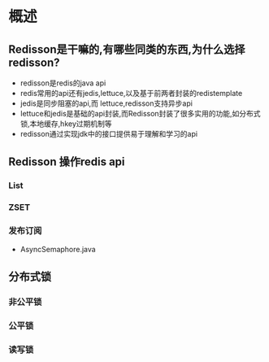 # 概述

## Redisson是干嘛的,有哪些同类的东西,为什么选择redisson?

* redisson是redis的java api
* redis常用的api还有jedis,lettuce,以及基于前两者封装的redistemplate
* jedis是同步阻塞的api,而 lettuce,redisson支持异步api 
* lettuce和jedis是基础的api封装,而Redisson封装了很多实用的功能,如分布式锁,本地缓存,hkey过期机制等
* redisson通过实现jdk中的接口提供易于理解和学习的api

## Redisson 操作redis api

### List

### ZSET

### 发布订阅

* AsyncSemaphore.java

## 分布式锁

### 非公平锁

### 公平锁

### 读写锁

